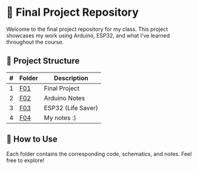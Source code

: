 # 🔧 Final Project Repository

Welcome to the final project repository for my class. This project showcases my work using Arduino, ESP32, and what I’ve learned throughout the course.

## 📁 Project Structure

| #   | Folder | Description            |
|-----|--------|------------------------|
| 1   | [F01](F01/) | Final Project  |
| 2   | [F02](F02/) | Arduino Notes        |
| 3   | [F03](F03/) | ESP32 (Life Saver)   |
| 4   | [F04](F04/) | My notes :)      |

## 🚀 How to Use

Each folder contains the corresponding code, schematics, and notes. Feel free to explore!



